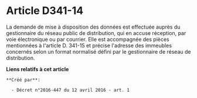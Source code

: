 # Article D341-14

La demande de mise à disposition des données est effectuée auprès du gestionnaire du réseau public de distribution, qui en
accuse réception, par voie électronique ou par courrier. Elle est accompagnée des pièces mentionnées à l'article D. 341-15 et
précise l'adresse des immeubles concernés selon un format normalisé défini par le gestionnaire de réseau de distribution.

**Liens relatifs à cet article**

	**Créé par**:

	  - Décret n°2016-447 du 12 avril 2016 - art. 1
